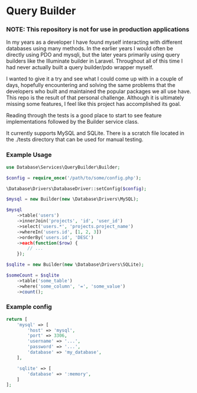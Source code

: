 # Query Builder

### NOTE: This repository is not for use in production applications

In my years as a developer I have found myself interacting with different databases using many methods. In the earlier years
I would often be directly using PDO and mysqli, but the later years primarily using query builders like the
Illuminate builder in Laravel. Throughout all of this time I had never actually built a query builder/pdo wrapper myself. 

I wanted to give it a try and see what I could come up with in a couple of days, hopefully encountering and solving the same problems that the developers
who built and maintained the popular packages we all use have. This repo is the result of that personal challenge. 
Although it is ultimately missing some features, I feel like this project has accomplished its goal.

Reading through the tests is a good place to start to see feature implementations followed by the Builder service class.

It currently supports MySQL and SQLite. There is a scratch file located in the ./tests directory that can be used for manual testing.

### Example Usage

```php
use Database\Services\QueryBuilder\Builder;

$config = require_once('/path/to/some/config.php');

\Database\Drivers\DatabaseDriver::setConfig($config);

$mysql = new Builder(new \Database\Drivers\MySQL);

$mysql
    ->table('users')
    ->innerJoin('projects', 'id', 'user_id')
    ->select('users.*', 'projects.project_name')
    ->whereIn('users.id', [1, 2, 3])   
    ->orderBy('users.id', 'DESC')
    ->each(function($row) {
        // ...
    });

$sqlite = new Builder(new \Database\Drivers\SQLite);

$someCount = $sqlite
    ->table('some_table')
    ->where('some_column', '=', 'some_value')
    ->count();
``` 

### Example config
```php
return [
    'mysql' => [
        'host' => 'mysql',
        'port' => 3306,
        'username' => '...',
        'password' => '...',
        'database' => 'my_database',
    ],

    'sqlite' => [
        'database' => ':memory',
    ]
];

```